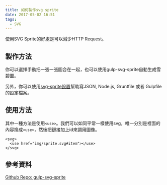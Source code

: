 ```yaml
---
title: 如何製作svg sprite
date: 2017-05-02 16:51
tags:
  - SVG
---
```


使用SVG Sprite的好處是可以減少HTTP Request。

## 製作方法
你可以選擇手動把一張一張圖合在一起，也可以使用gulp-svg-sprite自動生成雪碧圖。

另外，你可以使用[svg-sprite設置](http://jkphl.github.io/svg-sprite/)幫助寫JSON, Node.js, Gruntfile 或者 Gulpfile的設定檔案。

## 使用方法
其中一種方法是使用`<use>`。我們可以如同平常一樣使用svg，唯一分別是裡面的內容換成`<use>`，然後把鏈接加上id來調用圖像。

```
<svg>
  <use href="img/sprite.svg#item"></use>
</svg>
```


## 參考資料
[Github Repo: gulp-svg-sprite](https://github.com/jkphl/gulp-svg-sprite)
